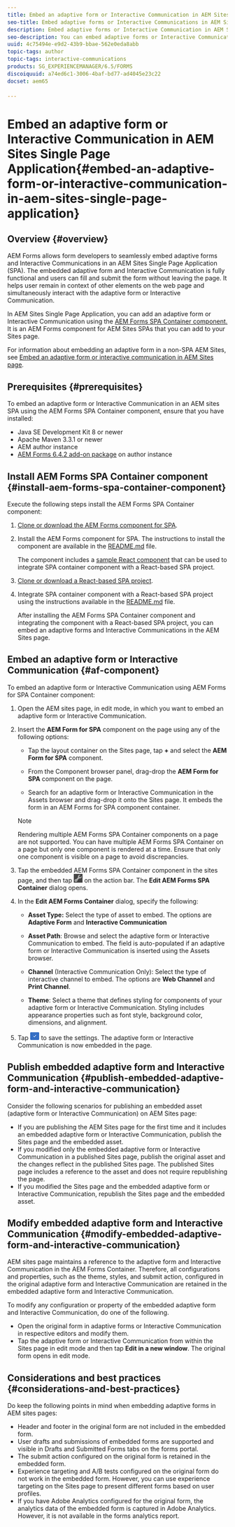 ```yaml
---
title: Embed an adaptive form or Interactive Communication in AEM Sites Single Page Application
seo-title: Embed adaptive forms or Interactive Communications in AEM Sites pages
description: Embed adaptive forms or Interactive Communication in AEM Sites pages. Users can fill and submit forms without leaving the Sites page.
seo-description: You can embed adaptive forms or Interactive Communication in AEM Sites pages. Users can fill and submit forms without leaving the Sites page.
uuid: 4c75494e-e9d2-43b9-bbae-562e0eda8abb
topic-tags: author
topic-tags: interactive-communications
products: SG_EXPERIENCEMANAGER/6.5/FORMS
discoiquuid: a74ed6c1-3006-4baf-bd77-ad4045e23c22
docset: aem65

---
```


# Embed an adaptive form or Interactive Communication in AEM Sites Single Page Application{#embed-an-adaptive-form-or-interactive-communication-in-aem-sites-single-page-application}

## Overview {#overview}

AEM Forms allows form developers to seamlessly embed adaptive forms and Interactive Communications in an AEM Sites Single Page Application (SPA). The embedded adaptive form and Interactive Communication is fully functional and users can fill and submit the form without leaving the page. It helps user remain in context of other elements on the web page and simultaneously interact with the adaptive form or Interactive Communication.

In AEM Sites Single Page Application, you can add an adaptive form or Interactive Communication using the [AEM Forms SPA Container component](../../forms/using/embed-adaptive-form-aem-sites-spa.md#af-component)[.](../../forms/using/embed-adaptive-form-aem-sites-spa.md#af-component) It is an AEM Forms component for AEM Sites SPAs that you can add to your Sites page.

For information about embedding an adaptive form in a non-SPA AEM Sites, see [Embed an adaptive form or interactive communication in AEM Sites page](/help/forms/using/embed-adaptive-form-aem-sites.md).

## Prerequisites {#prerequisites}

To embed an adaptive form or Interactive Communication in an AEM sites SPA using the AEM Forms SPA Container component, ensure that you have installed:

* Java SE Development Kit 8 or newer
* Apache Maven 3.3.1 or newer
* AEM author instance
* [AEM Forms 6.4.2 add-on package](https://helpx.adobe.com/aem-forms/kb/aem-forms-releases.html) on author instance

## Install AEM Forms SPA Container component {#install-aem-forms-spa-container-component}

Execute the following steps install the AEM Forms SPA Container component:

1. [Clone or download the AEM Forms component for SPA](https://github.com/Adobe-Marketing-Cloud/aem-forms/tree/master/forms-spa).
1. Install the AEM Forms component for SPA. The instructions to install the component are available in the [README.md](https://github.com/Adobe-Marketing-Cloud/aem-forms/tree/master/forms-spa#aem-form-component) file.

   The component includes a [sample React component](https://github.com/Adobe-Marketing-Cloud/aem-forms/tree/master/forms-spa/react-component) that can be used to integrate SPA container component with a React-based SPA project.

1. [Clone or download a React-based SPA project](https://github.com/adobe/aem-sample-we-retail-journal).
1. Integrate SPA container component with a React-based SPA project using the instructions available in the [README.md](https://github.com/Adobe-Marketing-Cloud/aem-forms/tree/master/forms-spa/react-component#aem-form-react-component-for-spa---editor) file.

   After installing the AEM Forms SPA Container component and integrating the component with a React-based SPA project, you can embed an adaptive forms and Interactive Communications in the AEM Sites page.

## Embed an adaptive form or Interactive Communication {#af-component}

To embed an adaptive form or Interactive Communication using AEM Forms for SPA Container component:

1. Open the AEM sites page, in edit mode, in which you want to embed an adaptive form or Interactive Communication.
1. Insert the **AEM Form for SPA** component on the page using any of the following options:

    * Tap the layout container on the Sites page, tap **+** and select the **AEM Form for SPA** component.
    
    * From the Component browser panel, drag-drop the **AEM Form for SPA** component on the page.
    * Search for an adaptive form or Interactive Communication in the Assets browser and drag-drop it onto the Sites page. It embeds the form in an AEM Forms for SPA component container.

   >[!NOTE]
   >
   >Rendering multiple AEM Forms SPA Container components on a page are not supported. You can have multiple AEM Forms SPA Container on a page but only one component is rendered at a time. Ensure that only one component is visible on a page to avoid discrepancies.

1. Tap the embedded AEM Forms SPA Container component in the sites page, and then tap ![settings_icon](assets/settings_icon.png) on the action bar. The **Edit AEM Forms SPA Container** dialog opens.
1. In the **Edit AEM Forms Container** dialog, specify the following:

    * **Asset Type:** Select the type of asset to embed. The options are **Adaptive Form** and **Interactive Communication** 
    
    * **Asset Path**: Browse and select the adaptive form or Interactive Communication to embed. The field is auto-populated if an adaptive form or Interactive Communication is inserted using the Assets browser.
    * **Channel** (Interactive Communication Only): Select the type of interactive channel to embed. The options are **Web Channel** and **Print Channel**.  
    
    * **Theme**: Select a theme that defines styling for components of your adaptive form or Interactive Communication. Styling includes appearance properties such as font style, background color, dimensions, and alignment.

1. Tap ![](assets/Done_Icon.png) to save the settings. The adaptive form or Interactive Communication is now embedded in the page.

## Publish embedded adaptive form and Interactive Communication {#publish-embedded-adaptive-form-and-interactive-communication}

Consider the following scenarios for publishing an embedded asset (adaptive form or Interactive Communication) on AEM Sites page:

* If you are publishing the AEM Sites page for the first time and it includes an embedded adaptive form or Interactive Communication, publish the Sites page and the embedded asset.
* If you modified only the embedded adaptive form or Interactive Communication in a published Sites page, publish the original asset and the changes reflect in the published Sites page. The published Sites page includes a reference to the asset and does not require republishing the page.
* If you modified the Sites page and the embedded adaptive form or Interactive Communication, republish the Sites page and the embedded asset.

## Modify embedded adaptive form and Interactive Communication {#modify-embedded-adaptive-form-and-interactive-communication}

AEM sites page maintains a reference to the adaptive form and Interactive Communication in the AEM Forms Container. Therefore, all configurations and properties, such as the theme, styles, and submit action, configured in the original adaptive form and Interactive Communication are retained in the embedded adaptive form and Interactive Communication.

To modify any configuration or property of the embedded adaptive form and Interactive Communication, do one of the following.

* Open the original form in adaptive forms or Interactive Communication in respective editors and modify them.
* Tap the adaptive form or Interactive Communication from within the Sites page in edit mode and then tap **Edit in a new window**. The original form opens in edit mode.

## Considerations and best practices {#considerations-and-best-practices}

Do keep the following points in mind when embedding adaptive forms in AEM sites pages:

* Header and footer in the original form are not included in the embedded form.
* User drafts and submissions of embedded forms are supported and visible in Drafts and Submitted Forms tabs on the forms portal.
* The submit action configured on the original form is retained in the embedded form.
* Experience targeting and A/B tests configured on the original form do not work in the embedded form. However, you can use experience targeting on the Sites page to present different forms based on user profiles.
* If you have Adobe Analytics configured for the original form, the analytics data of the embedded form is captured in Adobe Analytics. However, it is not available in the forms analytics report.


